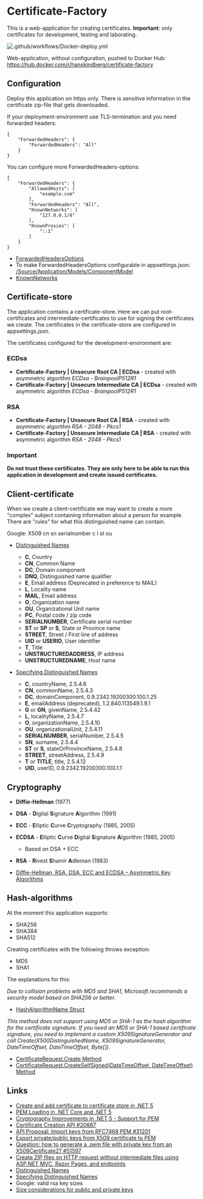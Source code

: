 # Certificate-Factory

This is a web-application for creating certificates. **Important**: only certificates for development, testing and laborating.

![.github/workflows/Docker-deploy.yml](https://github.com/HansKindberg-Lab/Certificate-Factory/actions/workflows/Docker-deploy.yml/badge.svg)

Web-application, without configuration, pushed to Docker Hub: https://hub.docker.com/r/hanskindberg/certificate-factory

## Configuration

Deploy this application on https only. There is sensitive information in the certificate zip-file that gets downloaded.

If your deployment-environment use TLS-termination and you need forwarded headers:

	{
		"ForwardedHeaders": {
			"ForwardedHeaders": "All"
		}
	}

You can configure more ForwardedHeaders-options:

	{
		"ForwardedHeaders": {
			"AllowedHosts": [
				"example.com"
			],
			"ForwardedHeaders": "All",
			"KnownNetworks": [
				"127.0.0.1/8"
			],
			"KnownProxies": [
				"::1"
			]
		}
	}

- [ForwardedHeadersOptions](https://docs.microsoft.com/en-us/dotnet/api/microsoft.aspnetcore.builder.forwardedheadersoptions)
- To make ForwardedHeadersOptions configurable in appsettings.json: [/Source/Application/Models/ComponentModel](/Source/Application/Models/ComponentModel)
- [KnownNetworks](https://www.ipaddressguide.com/cidr)

## Certificate-store

The application contains a certificate-store. Here we can put root-certificates and intermediate-certificates to use for signing the certificates we create. The certificates in the certificate-store are configured in appsettings.json.

The certificates configured for the development-environment are:

### ECDsa

- **Certificate-Factory | Unsecure Root CA | ECDsa** - created with asymmetric algorithm *ECDsa - BrainpoolP512R1*
- **Certificate-Factory | Unsecure Intermediate CA | ECDsa** - created with asymmetric algorithm *ECDsa - BrainpoolP512R1*

### RSA

- **Certificate-Factory | Unsecure Root CA | RSA** - created with asymmetric algorithm *RSA - 2048 - Pkcs1*
- **Certificate-Factory | Unsecure Intermediate CA | RSA** - created with asymmetric algorithm *RSA - 2048 - Pkcs1*

### Important

**Do not trust these certificates. They are only here to be able to run this application in development and create issued certificates.**

## Client-certificate

When we create a client-certificate we may want to create a more "complex" subject containing information about a person for example. There are "rules" for what this distinguished name can contain.

Google: X509 cn sn serialnumber c l st ou

- [Distinguished Names](https://www.ibm.com/docs/en/ibm-mq/7.5?topic=certificates-distinguished-names)

	- **C**, Country
	- **CN**, Common Name
	- **DC**, Domain component
	- **DNQ**, Distinguished name qualifier
	- **E**, Email address (Deprecated in preference to MAIL)
	- **L**, Locality name
	- **MAIL**, Email address
	- **O**, Organization name
	- **OU**, Organizational Unit name
	- **PC**, Postal code / zip code
	- **SERIALNUMBER**, Certificate serial number
	- **ST** or **SP** or **S**, State or Province name
	- **STREET**, Street / First line of address
	- **UID** or **USERID**, User identifier
	- **T**, Title
	- **UNSTRUCTUREDADDRESS**, IP address
	- **UNSTRUCTUREDNAME**, Host name

- [Specifying Distinguished Names](https://www.cryptosys.net/pki/manpki/pki_distnames.html)

	- **C**, countryName, 2.5.4.6
	- **CN**, commonName, 2.5.4.3
	- **DC**, domainComponent, 0.9.2342.19200300.100.1.25
	- **E**, emailAddress (deprecated), 1.2.840.113549.1.9.1
	- **G** or **GN**, givenName, 2.5.4.42
	- **L**, localityName, 2.5.4.7
	- **O**, organizationName, 2.5.4.10
	- **OU**, organizationalUnit, 2.5.4.11
	- **SERIALNUMBER**, serialNumber, 2.5.4.5
	- **SN**, surname, 2.5.4.4
	- **ST** or **S**, stateOrProvinceName, 2.5.4.8
	- **STREET**, streetAddress, 2.5.4.9
	- **T** or **TITLE**, title, 2.5.4.12
	- **UID**, userID, 0.9.2342.19200300.100.1.1

## Cryptography

- **Diffie-Hellman** (1977)
- **DSA** - **D**igital **S**ignature **A**lgorithm (1991)
- **ECC** - **E**lliptic **C**urve **C**ryptography (1985, 2005)
- **ECDSA** - **E**lliptic **C**urve **D**igital **S**ignature **A**lgorithm (1985, 2005)
	- Based on DSA + ECC
- **RSA** - **R**ivest **S**hamir **A**dleman (1983)

- [Diffie-Hellman, RSA, DSA, ECC and ECDSA – Asymmetric Key Algorithms](https://www.ssl2buy.com/wiki/diffie-hellman-rsa-dsa-ecc-and-ecdsa-asymmetric-key-algorithms)

## Hash-algorithms

At the moment this application supports:

- SHA256
- SHA384
- SHA512

Creating certificates with the following throws exception:

- MD5
- SHA1

The explanations for this:

*Due to collision problems with MD5 and SHA1, Microsoft recommends a security model based on SHA256 or better.*

- [HashAlgorithmName Struct](https://docs.microsoft.com/en-us/dotnet/api/system.security.cryptography.hashalgorithmname#remarks)

*This method does not support using MD5 or SHA-1 as the hash algorithm for the certificate signature. If you need an MD5 or SHA-1 based certificate signature, you need to implement a custom X509SignatureGenerator and call Create(X500DistinguishedName, X509SignatureGenerator, DateTimeOffset, DateTimeOffset, Byte[]).*

- [CertificateRequest.Create Method](https://docs.microsoft.com/en-us/dotnet/api/system.security.cryptography.x509certificates.certificaterequest.create)
- [CertificateRequest.CreateSelfSigned(DateTimeOffset, DateTimeOffset) Method](https://docs.microsoft.com/en-us/dotnet/api/system.security.cryptography.x509certificates.certificaterequest.createselfsigned)

## Links

- [Create and add certificate to certificate store in .NET 5](https://charlehsin.github.io/coding/dotnet5/2021/11/18/create-correct-cert-for-store-in-net5.html)
- [PEM Loading in .NET Core and .NET 5](https://www.scottbrady91.com/c-sharp/pem-loading-in-dotnet-core-and-dotnet)
- [Cryptography Improvements in .NET 5 - Support for PEM](https://www.tpeczek.com/2020/12/cryptography-improvements-in-net-5.html)
- [Certificate Creation API #20887](https://github.com/dotnet/runtime/issues/20887)
- [API Proposal: Import keys from RFC7468 PEM #31201](https://github.com/dotnet/runtime/issues/31201)
- [Export private/public keys from X509 certificate to PEM](https://stackoverflow.com/questions/43928064/export-private-public-keys-from-x509-certificate-to-pem)
- [Question: how to generate a .pem file with private key from an X509Certificate2? #51597](https://github.com/dotnet/runtime/issues/51597)
- [Create ZIP files on HTTP request without intermediate files using ASP.NET MVC, Razor Pages, and endpoints](https://swimburger.net/blog/dotnet/create-zip-files-on-http-request-without-intermediate-files-using-aspdotnet-mvc-razor-pages-and-endpoints)
- [Distinguished Names](https://www.ibm.com/docs/en/ibm-mq/7.5?topic=certificates-distinguished-names)
- [Specifying Distinguished Names](https://www.cryptosys.net/pki/manpki/pki_distnames.html)
- Google: valid rsa key sizes
- [Size considerations for public and private keys](https://www.ibm.com/docs/en/zos/2.2.0?topic=certificates-size-considerations-public-private-keys)
